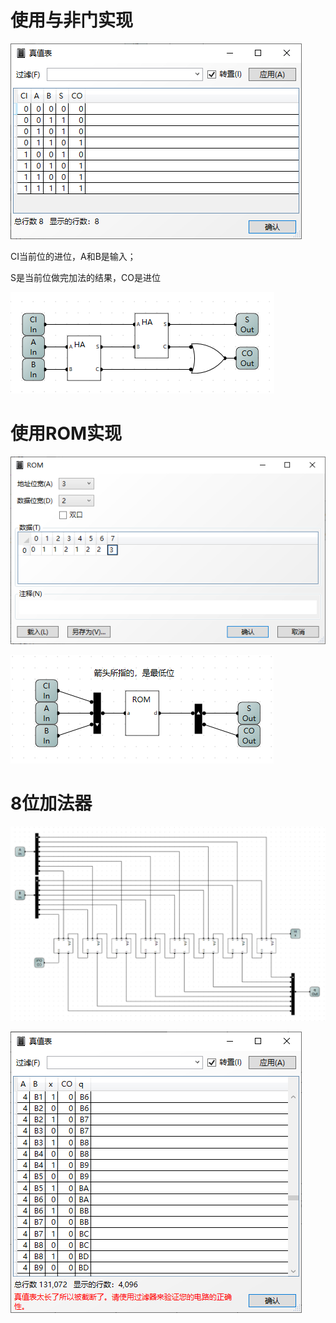 # 使用与非门实现

![image-20220721165849779](%E5%85%A8%E5%8A%A0%E5%99%A8.assets/image-20220721165849779-16583939320771.png)

CI当前位的进位，A和B是输入；

S是当前位做完加法的结果，CO是进位

![image-20220721165505340](%E5%85%A8%E5%8A%A0%E5%99%A8.assets/image-20220721165505340.png)



# 使用ROM实现

![image-20220721170513897](%E5%85%A8%E5%8A%A0%E5%99%A8.assets/image-20220721170513897.png)

![image-20220721170528649](%E5%85%A8%E5%8A%A0%E5%99%A8.assets/image-20220721170528649.png)



# 8位加法器

![image-20220721172839545](%E5%85%A8%E5%8A%A0%E5%99%A8.assets/image-20220721172839545.png)

![image-20220721173109063](%E5%85%A8%E5%8A%A0%E5%99%A8.assets/image-20220721173109063.png)





